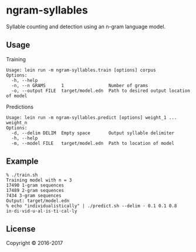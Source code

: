 # ngram-syllables

Syllable counting and detection using an n-gram language model.

## Usage

Training

```
Usage: lein run -m ngram-syllables.train [options] corpus
Options:
  -h, --help
  -n, --n GRAMS      1                 Number of grams
  -o, --output FILE  target/model.edn  Path to desired output location of model
```

Predictions

```
Usage: lein run -m ngram-syllables.predict [options] weight_1 ... weight_n
Options:
  -d, --delim DELIM  Empty space       Output syllable delimiter
  -h, --help
  -m, --model FILE   target/model.edn  Path to location of model
```

## Example

```
% ./train.sh
Training model with n = 3
17490 1-gram sequences
17489 2-gram sequences
7434 3-gram sequences
Output: target/model.edn
% echo "individualistically" | ./predict.sh --delim · 0.1 0.1 0.8
in·di·vid·u·al·is·ti·cal·ly
```

## License

Copyright © 2016-2017

